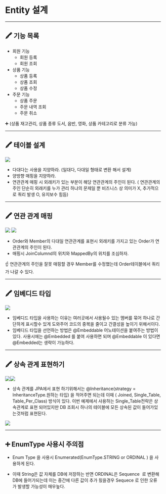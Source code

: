 # Entity 설계

---

## 🖍 기능 목록

- 회원 기능
    - 회원 등록
    - 회원 조회
- 상품 기능
    - 상품 등록
    - 상품 조회
    - 상품 수정
- 주문 기능
    - 상품 주문
    - 주문 내역 조회
    - 주문 취소

➕ (상품 재고관리, 상품 종류 도서, 음반, 영화, 상품 카테고리로 분류 가능)

---

## 🖍 테이블 설계

![](https://images.velog.io/images/donglee99/post/7ce0b247-9484-48c4-887a-49fa23fbc9fb/%EC%8A%A4%ED%81%AC%EB%A6%B0%EC%83%B7%202021-05-09%20%EC%98%A4%ED%9B%84%204.56.30.png)

- 다대다는 사용을 지양하라. (일대다, 다대일 형태로 변환 해서 설계)
- 양방향 매핑을 지양하라.
- 연관관계 매핑 시 외래키가 있는 부분이 해당 연관관계의 주인이 된다. ( 연관관계의 주인 단순히 외래키를 누가 관리 하냐의 문제일 뿐 비즈니스 상 의미가 X, 추가적으로 쿼리 발생 O, 유지보수 힘듬)

---

## 🖍 연관 관계 매핑

![](https://images.velog.io/images/donglee99/post/7e3bc8cd-0fd0-496b-b0f3-421a99f7a750/%EC%8A%A4%ED%81%AC%EB%A6%B0%EC%83%B7%202021-05-09%20%EC%98%A4%ED%9B%84%205.12.31.png)
![](https://images.velog.io/images/donglee99/post/d24a6e4b-4ae3-4c51-8552-48c518f6dee1/%EC%8A%A4%ED%81%AC%EB%A6%B0%EC%83%B7%202021-05-09%20%EC%98%A4%ED%9B%84%205.15.55.png)
- Order와 Member의 다대일 연관관계를 표현시 외래키를 가지고 있는 Order가 연관관계의 주인이 된다.
- 매핑시 JoinColumnd의 위치와 MappedBy의 위치를 조심하자.

☝️ 연관관계의 주인을 잘못 매핑할 경우 Member를 수정했는데 Order테이블에서 쿼리가 나갈 수 있다.

---

## 🖍 임베디드 타입

![](https://images.velog.io/images/donglee99/post/428602da-c3c2-4fa9-a4cf-af5d852bcb74/%EC%8A%A4%ED%81%AC%EB%A6%B0%EC%83%B7%202021-05-09%20%EC%98%A4%ED%9B%84%205.46.51.png)

- 임베디드 타입을 사용하는 이유는 여러곳에서 사용될수 있는 멤버를 묶어 하나로 간단하게 표시할수 있게 도와주어 코드의 중복을 줄이고 간결성을 높이기 위해서이다.
- 임베디드 타입을 선언하는 방법은 @Embeddable 어노테이션을 붙여주는 방법이 있다. 사용시에는 @Embedded 를 붙여 사용하면 되며 @Embeddable 이 있다면 @Embedded는 생략이 가능하다.

---

## 🖍 상속 관계 표현하기

![](https://images.velog.io/images/donglee99/post/9a2a441d-187d-49f4-9fad-c11c9de22b8e/%EC%8A%A4%ED%81%AC%EB%A6%B0%EC%83%B7%202021-05-09%20%EC%98%A4%ED%9B%84%205.32.06.png)![](https://images.velog.io/images/donglee99/post/70b71722-bd23-4186-ae1e-e67bc415106b/%EC%8A%A4%ED%81%AC%EB%A6%B0%EC%83%B7%202021-05-09%20%EC%98%A4%ED%9B%84%205.32.18.png)

- 상속 관계를 JPA에서 표현 하기위해서는 @Inheritance(strategy = InheritanceType.원하는 타입) 을 적어주면 되는데 이때 ( Joined, Single_Table, Table_Per_Class) 방식이 있다. 이번 예제에서 사용하는 Single_Table전략은 상속관계로 표현 되어있지만 DB 조회시 하나의 테이블에 모든 상속된 값이 들어가있는것처럼 표현된다.

![](https://images.velog.io/images/donglee99/post/ba176b94-1c71-40f7-b446-f9e7145de8fb/%EC%8A%A4%ED%81%AC%EB%A6%B0%EC%83%B7%202021-05-09%20%EC%98%A4%ED%9B%84%205.47.25.png)

---


## ➕ EnumType 사용시 주의점

* Enum Type 을 사용시 Enumerated(EnumType.STRING  or ORDINAL ) 을 사용하게 된다.

* 이때 String은 값 자체를 DB에 저장하는 반면 ORDINAL은 Sequence  로 변환해 DB에 들어가되는데 이는 중간에 다른 값이 추가 됬을경우 Sequece 로 인한 오류가 발생할 가능성이 매우높다.